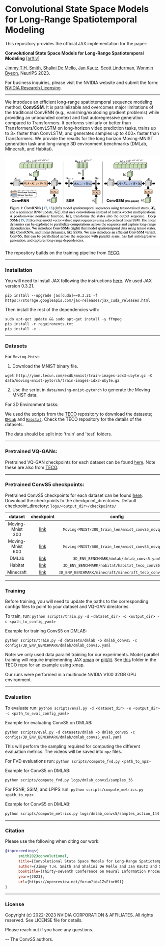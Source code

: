 # Convolutional State Space Models for Long-Range Spatiotemporal Modeling

This repository provides the official JAX implementation for the
paper:

**Convolutional State Space Models for Long-Range Spatiotemporal Modeling** [[arXiv]](https://arxiv.org/abs/2310.19694)

[Jimmy T.H. Smith](https://jimmysmith1919.github.io/), 
[Shalini De Mello](https://research.nvidia.com/person/shalini-de-mello),
[Jan Kautz](https://jankautz.com), 
[Scott Linderman](https://web.stanford.edu/~swl1/), 
[Wonmin Byeon](https://wonmin-byeon.github.io/), 
NeurIPS 2023.
 <!-- [[paper]](https://drive.google.com/file/d/1tSZ9Qd4eqiaQdiu_KkhdMgDvYn6UG1Tc/view?usp=sharing) --> 

For business inquiries, please visit the NVIDIA website and submit the form: [NVIDIA Research Licensing](https://www.nvidia.com/en-us/research/inquiries/).

---

We introduce an efficient long-range spatiotemporal sequence modeling method, **ConvSSM**. It is parallelizable and overcomes major limitations of the traditional ConvRNN (e.g., vanishing/exploding gradient problems) while providing an unbounded context and fast autoregressive generation compared to Transformers. It performs similarly or better than Transformers/ConvLSTM on long-horizon video prediction tasks, trains up to 3× faster than ConvLSTM, and generates samples up to 400× faster than Transformers. We provide the results for the long horizon Moving-MNIST generation task and long-range 3D environment benchmarks (DMLab, Minecraft, and Habitat).

![teaser](figs/convssm_50.png)

The repository builds on the training pipeline from [TECO](https://github.com/wilson1yan/teco). 

---

### Installation
You will need to install JAX following the instructions [here](https://jax.readthedocs.io/en/latest/installation.html).
We used JAX version 0.3.21.
```commandline
pip install --upgrade jax[cuda]==0.3.21 -f https://storage.googleapis.com/jax-releases/jax_cuda_releases.html
```

Then install the rest of the dependencies with:
```commandline
sudo apt-get update && sudo apt-get install -y ffmpeg
pip install -r requirements.txt
pip install -e .
```
<!-- **TODO**: Need to make sure requirements.txt is up to date, need to check specific Jax version and if newer jax versions work, need to check ffmpeg, etc. -->

---

### Datasets
For `Moving-Mnist`:

1) Download the MNIST binary file.
```commandline
wget http://yann.lecun.com/exdb/mnist/train-images-idx3-ubyte.gz -O data/moving-mnist-pytorch/train-images-idx3-ubyte.gz
```
2) Use the script in `data/moving-mnist-pytorch` to generate the Moving MNIST data.

For 3D Environment tasks:

We used the scripts from the [TECO](https://github.com/wilson1yan/teco) repository to download the datasets; [`DMLab`](https://github.com/wilson1yan/teco/blob/master/scripts/download/dmlab.sh) and 
[`Habitat`](https://github.com/wilson1yan/teco/blob/master/scripts/download/habitat.sh). Check the TECO repository for the details of the datasets.
<!-- **TODO**: Not sure if we provide more specific instructions ourselves, or just point them to TECO. -->

The data should be split into 'train' and 'test' folders.

---

### Pretrained VQ-GANs:
Pretrained VQ-GAN checkpoints for each dataset can be found [here](https://drive.google.com/drive/folders/10hAqVjoxte9OxYc7WIih_5OtwbdOxKoi). Note these are also from [TECO](https://github.com/wilson1yan/teco). 

---

### Pretrained ConvS5 checkpoints: 
Pretrained ConvS5 checkpoints for each dataset can be found [here](https://drive.google.com/drive/folders/1-JcF7qch-bz4Eapymw3Uv4OFg-s-URs5?usp=sharing). Download the checkpoints to the checkpoint_directories. 
Default checkpoint_directory: `logs/<output_dir>/checkpoints/`

| dataset | checkpoint | config |
|:---:|:---:|:---:|
| Moving-Mnist 300 | [link](https://drive.google.com/drive/folders/1-qYyPNKK5_wF5RsXUcKO_nzi8jQJ3ok1?usp=sharing)  | `Moving-MNIST/300_train_len/mnist_convS5_novq.yaml` |
| Moving-Mnist 600 | [link](https://drive.google.com/drive/folders/1-h-RVvc6KJuJPaIrFtIbKbolr0cU3_o2?usp=sharing) | `Moving-MNIST/600_train_len/mnist_convS5_novq.yaml` |
| DMLab | [link](https://drive.google.com/drive/folders/1-YfDv2oEY0MqFWGOwHRa5cs5WnjSctk_?usp=sharing) | `3D_ENV_BENCHMARK/dmlab/dmlab_convs5.yaml` |
| Habitat | [link](https://drive.google.com/drive/folders/102ckQjxstpbjqmjW3xG-J6R-fpUhQdW2?usp=sharing) | `3D_ENV_BENCHMARK/habitat/habitat_teco_convS5.yaml`  |
| Minecraft | [link](https://drive.google.com/drive/folders/100RROetFK5lvp6ckgGta-Q3jQPdb0qQP?usp=sharing)  | `3D_ENV_BENCHMARK/minecraft/minecraft_teco_convS5.yaml` |

---

### Training
Before training, you will need to update the paths to the corresponding configs files to point to your dataset and VQ-GAN directories.

To train, run:
`python scripts/train.py -d <dataset_dir> -o <output_dir> -c <path_to_config_yaml>`

Example for training ConvS5 on DMLAB:
```commandline
python scripts/train.py -d datasets/dmlab -o dmlab_convs5 -c configs/3D_ENV_BENCHMARK/dmlab/dmlab_convs5.yaml
```

Note: we only used data parallel training for our experiments. Model parallel training will require implementing JAX [xmap](https://jax.readthedocs.io/en/latest/notebooks/xmap_tutorial.html) or [pjit/jit](https://jax.readthedocs.io/en/latest/jax-101/08-pjit.html). See [this](https://github.com/wilson1yan/teco/tree/master/teco/models/xmap) folder in the TECO repo for an example using xmap. 

Our runs were performed in a multinode NVIDIA V100 32GB GPU environment. 

---

### Evaluation
To evaluate run:
`python scripts/eval.py -d <dataset_dir> -o <output_dir> -c <path_to_eval_config_yaml>`

Example for evaluating ConvS5 on DMLAB:
```commandline
python scripts/eval.py -d datasets/dmlab -o dmlab_convs5 -c configs/3D_ENV_BENCHMARK/dmlab/dmlab_convs5_eval.yaml
```

This will perform the sampling required for computing the different evaluation metrics. The videos will be saved into `npz` files. 

For FVD evaluations run: `python scripts/compute_fvd.py <path_to_npz>`

Example for ConvS5 on DMLAB:
```commandline
python scripts/compute_fvd.py logs/dmlab_convs5/samples_36
```

For PSNR, SSIM, and LPIPS run: `python scripts/compute_metrics.py <path_to_npz>`

Example for ConvS5 on DMLAB:
```commandline
python scripts/compute_metrics.py logs/dmlab_convs5/samples_action_144
```

---

### Citation
Please use the following when citing our work:

```BiBTeX
@inproceedings{
      smith2023convolutional,
      title={Convolutional State Space Models for Long-Range Spatiotemporal Modeling},
      author={Jimmy T.H. Smith and Shalini De Mello and Jan Kautz and Scott Linderman and Wonmin Byeon},
      booktitle={Thirty-seventh Conference on Neural Information Processing Systems},
      year={2023},
      url={https://openreview.net/forum?id=1ZvEtnrHS1}
}
```

---

### License
Copyright (c) 2022-2023 NVIDIA CORPORATION & AFFILIATES. All rights reserved.
See LICENSE file for details.


Please reach out if you have any questions.

-- The ConvS5 authors.